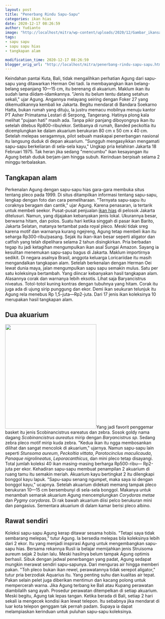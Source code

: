 ```yaml
---
layout: post
title: "Penerbang Rindu Sapu-Sapu"
categories: ikan hias
date: 2020-12-17 08:26:59
author: Yudianto
image: "http://localhost/mitra/wp-content/uploads/2020/12/Gambar_ikansapu_1024x665.jpg"
tags:
- sapu sapu
- sapu sapu hias
- tangkapan alam

modification_time: 2020-12-17 08:26:59
blogger_orig_url: "http://localhost/mitra/penerbang-rindu-sapu-sapu.html"
---
```


Keindahan pantai Kuta, Bali, tidak mengalihkan perhatian Agung dari sapu-sapu yang ditawarkan Herman Oei tadi. Ia membayangkan ikan belang-belang sepanjang 10—15 cm, itu berenang di akuarium. Maklum ikan itu sudah lama diidam-idamkannya.
"Jenis itu belum tentu datang setahun sekali," ujar Agung. Angannya melayang seiring dengan Foker 27 yang dikemudikannya kembali ke Jakarta. Begitu mendarat di Bandara Soekarno Hatta, bukan rumah yang dituju, la justru memacu mobilnya menuju kantor PT Asher Primatama Lestari di Serpong, Tangerang.
Hatinya plong kala melihat "pujaan hati" masih ada. Tanpa pikir panjang diboyongnya ikan itu setelah ditebus Rp800-ribu/ekor. Setibanya di rumah, Banded peckoltia itu dicemplungkan ke dalam akuarium berukuran 80 cm x 50 cm x 40 cm. Setelah melepas seragamnya, pilot sebuah maskapai penerbangan nasional itu langsung duduk di depan akuarium.
"Sungguh mengasyikkan mengamati sapu-sapu berkeliaran di sela-sela kayu," Ungkap pria kelahiran Jakarta 18 Februari 1975. Tak heran jika sedang "mencumbu" ikan kesayangan itu Agung betah duduk berjam-jam hingga subuh. Kerinduan berpisah selama 2 minggu terbalaskan.
<h2 id="alam">Tangkapan alam</h2>
Perkenalan Agung dengan sapu-sapu hias gara-gara membuka situs tentang pleco pada 1999. Di situs ditampilkan informasi tentang sapu-sapu, lengkap dengan foto dan cara pemeliharaan. "Ternyata sapu-sapu itu coraknya beragam dan cantik," ujar Agung. Karena penasaran, ia tertarik untuk membeli seekor.
Pusat-pusat penjualan <a class="wpil_keyword_link " href="http://127.0.0.1/mitra/ikan-hias"  title="ikan hias" data-wpil-keyword-link="linked">ikan hias</a> di pelosok Jakarta ditelusuri. Namun, yang dijajakan kebanyakan jenis lokal. Ukurannya besar, berwarna hitam, dan polos. Suatu hari ketika singgah di pasar ikan Barito, Jakarta Selatan, matanya tertambat pada royal pleco. Meski tidak sreg karena motif dan warnanya kurang ngejreng, Agung tetap membeli ikan itu seharga Rp300-ribu/pasang.
Sejak itu ikan-ikan besar seperti aligator dan catfish yang telah dipelihara selama 2 tahun disingkirkan. Pria berbadan tegap itu jadi ketagihan mengumpulkan ikan asal Sungai Amazon. Sayang ia kesulitan menemukan sapu-sapu bagus di Jakarta. Maklum importirnya sedikit.
Di negara asalnya Brasil, anggota keluarga Loricariidae itu masih mengandalkan tangkapan alam. Setelah berkenalan dengan Herman Oei lewat dunia maya, jalan mengumpulkan sapu sapu semakin mulus.
Satu per satu koleksinya bertambah. Yang diincar kebanyakan hasil tangkapan alam. Alasannya corak dan warnanya lebih eksotis. Lihat saja Baryancistrus niveatus. Totol-totol kuning kontras dengan tubuhnya yang hitam. Corak itu juga ada di ujung sirip punggung dan ekor. Demi ikan seukuran telunjuk itu Agung rela menebus Rp 1,5-juta—Rp2-juta. Dari 17 jenis ikan koleksinya 10 merupakan hasil tangkapan alam.
<h2 id="akuarium">Dua akuarium</h2>
<a href="http://127.0.0.1/mitra/wp-content/uploads/2020/12/Gambar_sapusapu_674x768.jpg"><img class="alignleft wp-image-2954 " src="http://127.0.0.1/mitra/wp-content/uploads/2020/12/Gambar_sapusapu_674x768.jpg" alt="" width="297" height="339" /></a>Yang jadi favorit penggemar basket itu jenis Scobinancistrus eareatus dan zebra. Sosok goldy nama dagang <i>Scobinancistrus aureatus</i> mirip dengan <i>Baryancistrus sp</i>. Sedang zebra pleco motif mirip kuda zebra. "Kedua ikan itu ngga membosankan dilihat dan sangat mencolok di akuarium," ujarnya. Namun sapu-sapu lain seperti <i>Stunsoma aureum</i>, <i>Peckoltia vittata</i>, <i>Parotocinclus maculicauda</i>, <i>Panaque nigrolineatus</i>, <i>Leporacanthicus</i>, dan mini pleco tetap disayangi. Total jumlah koleksi 40 ikan masing-masing berharga Rp500-ribu— Rp2-juta per ekor.
Kehadiran sapu-sapu membuat penampilan 2 akuarium di ruang tamu itu semakin meriah. Akuarium kayu bertingkat 2 itu dilengkapi bonggol kayu lapuk. "Sapu-sapu senang ngumpet, maka saya isi dengan bonggol kayu," ucapnya. Setelah akuarium didekati memang tampak pleco berukuran 10—15 cm bersembunyi di sela-sela bonggol.
Makanya untuk menambah semarak akuarium Agung mencemplungkan <i>Corydoras metae</i> dan <i>Pygmy corydoras</i>. Di rak bawah akuarium diisi pelco berukuran mini dan pangasius. Sementara akuarium di dalam kamar berisi pleco albino.
<h2 id="sendiri">Rawat sendiri</h2>
Koleksi sapu-sapu Agung kerap ditawar sesama hobiis. "Tetapi saya tidak sembarang melepas," tutur Agung. Ia bersedia melepas bila koleksinya lebih dari 2 ekor. Itu yang menjadi inspirasi Agung untuk mengembangkan sapu-sapu hias. Bersama rekannya Rusli ia belajar memijahkan jenis Struisoma aureum sejak 2 bulan lalu. Meski hasilnya belum tampak Agung optimis berhasil.
Sibuk dengan jadwal penerbangan yang padat, Agung sedapat mungkin merawat sendiri sapu-sapunya. Dari menguras air hingga memberi pakan. "Toh pleco bukan ikan rewel, perawatannya tidak serepot aligator," tutur pria berzodiak Aquarius itu. Yang penting suhu dan kualitas air tepat. Pakan selain pelet juga diberikan mentimun dan kacang polong untuk mempercerah warna.
Jika Agung terbang ke Bali atau Kupang perawatan diambilalih sang ayah. Prosedur perawatan ditempelkan di setiap akuarium. Meski begitu, Agung tak lepas tangan. Ketika berada di Bali, setiap 2 hari sekali ia mengecek kondisi ikan lewat telepon. Itu sebabnya jika mendarat di luar kota telepon genggam tak pernah padam. Supaya ia dapat melampiaskan kerinduan untuk puluhan sapu-sapu koleksinya.
